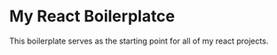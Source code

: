 # My React Boilerplatce

This boilerplate serves as the starting point for all of my react projects.